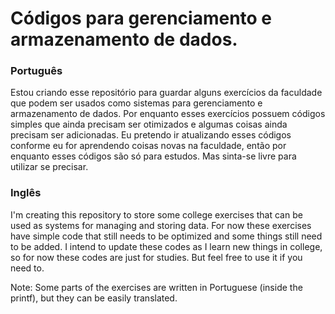 # Códigos para gerenciamento e armazenamento de dados.
<h3>Português</h3>
<p>Estou criando esse repositório para guardar alguns exercícios da faculdade que podem ser usados como sistemas para gerenciamento e armazenamento de dados. Por enquanto esses exercícios possuem códigos simples que ainda precisam ser otimizados e algumas coisas ainda precisam ser adicionadas. Eu pretendo ir atualizando esses códigos conforme eu for aprendendo coisas novas na faculdade, então por enquanto esses códigos são só para estudos. Mas sinta-se livre para utilizar se precisar.</p>
<h3>Inglês</h3>
<p>I'm creating this repository to store some college exercises that can be used as systems for managing and storing data. For now these exercises have simple code that still needs to be optimized and some things still need to be added. I intend to update these codes as I learn new things in college, so for now these codes are just for studies. But feel free to use it if you need to.</p>
<p>Note: Some parts of the exercises are written in Portuguese (inside the printf), but they can be easily translated.</p>
